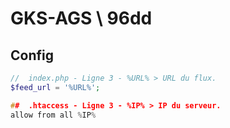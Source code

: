 GKS-AGS \ 96dd
=======

Config
-------------------------

``` php
//  index.php - Ligne 3 - %URL% > URL du flux.
$feed_url = '%URL%';
```

``` c
##  .htaccess - Ligne 3 - %IP% > IP du serveur.
allow from all %IP%
```


